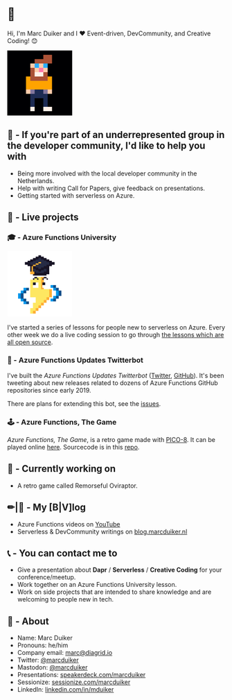 # 👋 

Hi, I'm Marc Duiker and I ❤ Event-driven, DevCommunity, and Creative Coding! 😊

<img src="marc_duiker_pixel_selfie.gif" height="150px"/>

## 💪 - If you're part of an underrepresented group in the developer community, I'd like to help you with

- Being more involved with the local developer community in the Netherlands.
- Help with writing Call for Papers, give feedback on presentations.
- Getting started with serverless on Azure.

## 🏁 - Live projects

### 🎓 - Azure Functions University

<img src="zappy-university-192.gif" height="150px"/>

I've started a series of lessons for people new to serverless on Azure. Every other week we do a live coding session to go through [the lessons which are all open source](https://github.com/marcduiker/azure-functions-university).

### 🤖 - Azure Functions Updates Twitterbot

I've built the *Azure Functions Updates Twitterbot* ([Twitter](https://twitter.com/az_func_updates), [GitHub](https://github.com/marcduiker/az-func-updates)). It's been tweeting about new releases related to dozens of Azure Functions GitHub repositories since early 2019.

There are plans for extending this bot, see the [issues](https://github.com/marcduiker/az-func-updates/issues).

### 🕹 - Azure Functions, The Game

*Azure Functions, The Game*, is a retro game made with [PICO-8](https://www.lexaloffle.com/pico-8.php). It can be played online [here](https://marcduiker.itch.io/azure-functions-the-game). Sourcecode is in this [repo](https://github.com/marcduiker/pico-8-games).

## 👷 - Currently working on

- A retro game called Remorseful Oviraptor.

## ✏|🎥 - My [B|V]log

- Azure Functions videos on [YouTube](https://www.youtube.com/channel/UCmoWqg6T-c8zEGm4sZdnwbA)
- Serverless & DevCommunity writings on [blog.marcduiker.nl](https://blog.marcduiker.nl/)

## 📞 - You can contact me to

- Give a presentation about **Dapr** / **Serverless** / **Creative Coding** for your conference/meetup.
- Work together on an Azure Functions University lesson.
- Work on side projects that are intended to share knowledge and are welcoming to people new in tech.

## 🧔 - About

- Name: Marc Duiker
- Pronouns: he/him
- Company email: marc@diagrid.io
- Twitter: [@marcduiker](https://twitter.com/marcduiker)
- Mastodon: [@marcduiker](https://mstdn.social/@marcduiker)
- Presentations: [speakerdeck.com/marcduiker](https://speakerdeck.com/marcduiker)
- Sessionize: [sessionize.com/marcduiker](https://sessionize.com/marcduiker/)
- LinkedIn: [linkedin.com/in/mduiker](https://www.linkedin.com/in/mduiker/)
